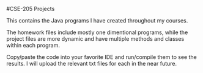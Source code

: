 #CSE-205 Projects

This contains the Java programs I have created throughout my courses. 

The homework files include mostly one dimentional programs, while the project files are more dynamic and have multiple methods and classes within each program. 

Copy/paste the code into your favorite IDE and run/compile them to see the results. I will upload the relevant txt files for each in the near future. 
